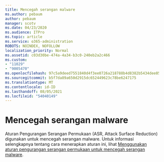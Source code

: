 ```yaml
---
title: Mencegah serangan malware
ms.author: pebaum
author: pebaum
manager: scotv
ms.date: 04/23/2020
ms.audience: ITPro
ms.topic: article
ms.service: o365-administration
ROBOTS: NOINDEX, NOFOLLOW
localization_priority: Normal
ms.assetid: c03d30be-474a-4a34-b3c0-240eb2a2c466
ms.custom:
- "11029"
- "9005470"
ms.openlocfilehash: 97c5a9deed7551840d4f3ee0726a218788b4d8382b5434dee0566b0021d67cc9
ms.sourcegitcommit: b5f7da89a650d2915dc652449623c78be6247175
ms.translationtype: MT
ms.contentlocale: id-ID
ms.lasthandoff: 08/05/2021
ms.locfileid: "54040149"
---
```

# <a name="prevent-malware-infection"></a>Mencegah serangan malware

Aturan Pengurangan Serangan Permukaan (ASR, Attack Surface Reduction) digunakan untuk mencegah serangan malware. Untuk informasi selengkapnya tentang cara menerapkan aturan ini, lihat [Menggunakan aturan pengurangan serangan permukaan untuk mencegah serangan malware](https://docs.microsoft.com/microsoft-365/security/defender-endpoint/attack-surface-reduction?view=o365-worldwide#attack-surface-reduction-rules).